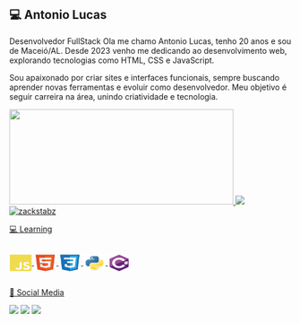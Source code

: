 ## 💻 Antonio Lucas
Desenvolvedor FullStack
Ola me chamo Antonio Lucas, tenho 20 anos e sou de Maceió/AL. Desde 2023 venho me dedicando ao desenvolvimento web, explorando tecnologias como HTML, CSS e JavaScript.

Sou apaixonado por criar sites e interfaces funcionais, sempre buscando aprender novas ferramentas e evoluir como desenvolvedor. Meu objetivo é seguir carreira na área, unindo criatividade e tecnologia.

<div>
    <a href="https://github.com/antoniilucas">
    <img height="170cm" src="https://github-readme-stats.vercel.app/api?username=antoniilucas&show_icons=true&icon_color=ffd200&rank_=true&theme=dracula"width="400"/>
    <img height="170cm" src="https://github-readme-stats.vercel.app/api/top-langs/?username=antoniilucas&layout=donut&theme=dracula"/>
</div>
<img height="10%" width="15%" src="https://komarev.com/ghpvc/?username=antoniilucas&color=dc143c&style=for-the-badge&color=d6b100" alt="zackstabz"/> 

  💻 Learning
<div style="display: inline_block"><br>
  <img align="center" alt="Lucas-Js" height="30" width="40" src="https://raw.githubusercontent.com/devicons/devicon/master/icons/javascript/javascript-plain.svg">
  <img align="center" alt="Rafa-HTML" height="30" width="40" src="https://raw.githubusercontent.com/devicons/devicon/master/icons/html5/html5-original.svg">
  <img align="center" alt="Rafa-CSS" height="30" width="40" src="https://raw.githubusercontent.com/devicons/devicon/master/icons/css3/css3-original.svg">
  <img align="center" alt="Rafa-Python" height="30" width="40" src="https://raw.githubusercontent.com/devicons/devicon/master/icons/python/python-original.svg">
  <img align="center" alt="Rafa-Csharp" height="30" width="40" src="https://raw.githubusercontent.com/devicons/devicon/master/icons/csharp/csharp-original.svg">
</div>

  ##

  👥 Social Media  
<div> 
  <a href="https://instagram.com/antonii_lucas" target="_blank"><img src="https://img.shields.io/badge/-Instagram-%23E4405F?style=for-the-badge&logo=instagram&logoColor=white" target="_blank"></a>
  <a href = "mailto:antoniilucasofc@gmail.com"><img src="https://img.shields.io/badge/-Gmail-%23333?style=for-the-badge&logo=gmail&logoColor=white" target="_blank"></a>
  <a href="https://www.linkedin.com/in/antônio-lucas-369a85279/" target="_blank"><img src="https://img.shields.io/badge/-LinkedIn-%230077B5?style=for-the-badge&logo=linkedin&logoColor=white" target="_blank"></a> 
  
</div>
